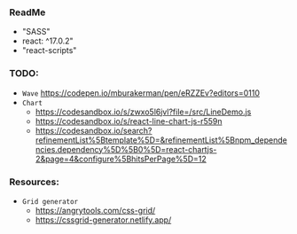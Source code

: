 ### ReadMe
  - "SASS" 
  - react: ^17.0.2"
  - "react-scripts"



### TODO:
  - `Wave` https://codepen.io/mburakerman/pen/eRZZEv?editors=0110
  - `Chart` 
    - https://codesandbox.io/s/zwxo5l6jvl?file=/src/LineDemo.js
    - https://codesandbox.io/s/react-line-chart-js-r559n
    - https://codesandbox.io/search?refinementList%5Btemplate%5D=&refinementList%5Bnpm_dependencies.dependency%5D%5B0%5D=react-chartjs-2&page=4&configure%5BhitsPerPage%5D=12
 

### Resources:
  - `Grid generator` 
    - https://angrytools.com/css-grid/ 
    - https://cssgrid-generator.netlify.app/